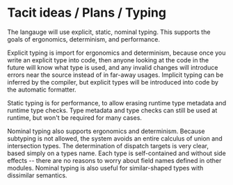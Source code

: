 # Tacit ideas / Plans / Typing

The langauge will use explicit, static, nominal typing. This supports the goals of ergonomics, determinism, and performance.

Explicit typing is import for ergonomics and determinism, because once you write an explicit type into code, then anyone looking at the code in the future will know what type is used, and any invalid changes will introduce errors near the source instead of in far-away usages. Implicit typing can be inferred by the compiler, but explicit types will be introduced into code by the automatic formatter.

Static typing is for performance, to allow erasing runtime type metadata and runtime type checks. Type metadata and type checks can still be used at runtime, but won't be required for many cases.

Nominal typing also supports ergonomics and determinism. Because subtyping is not allowed, the system avoids an entire calculus of union and intersection types. The determination of dispatch targets is very clear, based simply on a types name. Each type is self-contained and without side effects -- there are no reasons to worry about field names defined in other modules. Nominal typing is also useful for similar-shaped types with dissimilar semantics.
